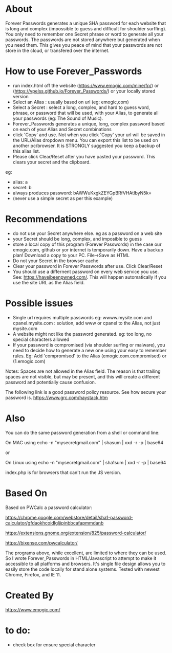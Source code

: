# About

Forever Passwords generates a unique SHA password for each website that is long and complex (impossible to guess and difficult for shoulder surffing). You only need to remember one Secret phrase or word to generate all your passwords. The passwords are not stored anywhere but generated when you need them. This gives you peace of mind that your passwords are not store in the cloud, or transfered over the internet. 

# How to use Forever_Passwords

- run index.html off the website (https://www.emogic.com/mine/fp/) or (https://vpelss.github.io/Forever_Passwords/) or your locally stored version
- Select an Alias : usually based on url (eg: emogic,com)
- Select a Secret : select a long, complex, and hard to guess word, phrase, or password that will be used, with your Alias, to generate all your passwords (eg: The Sound of Music).
- Forever_Passwords generates a unique, long, complex password based on each of your Alias and Secret combinations
- click 'Copy' and use. Not when you click 'Copy' your url will be saved in the URL/Alias dropdown menu. You can export this list to be used on another pc/browser. It is STRONGLY suggested you keep a backup of this alias list.
- Please click Clear/Reset after you have pasted your password. This clears your secret and the clipboard.

eg:
- alias: a
- secret: b 
- always produces password: bAWWuKxgkZEYGpBRfVHAtIbyN5k=
- (never use a simple secret as per this example)

# Recommendations

- do not use your Secret anywhere else. eg as a password on a web site
- your Secret should be long, complex, and imposible to guess
- store a local copy of this program (Forever Passwords) in the case our emogic.com, github or yor internet is temporarily down. Have a backup plan! Download a copy to your PC. File->Save as HTML
- Do not your Secret in the browser cache
- Clear your password in Forever Passwords after use. Click Clear/Reset
- You should use a differnent password on every web service you use. See: https://haveibeenpwned.com/. This will happen automatically if you use the site URL as the Alias field.

# Possible issues

- Single url requires multiple passwords eg: wwww.mysite.com and cpanel.mysite.com : solution, add www or cpanel to the Alias, not just mysite.com
- A website might not like the password generated. eg: too long, no special characters allowed
- If your password is compromised (via shoulder surfing or malware), you need to decide how to generate a new one using your easy to remember rules. Eg: Add 'compromised' to the Alias (emogic.com.compromised) or (1.emogic.com) 

Notes: Spaces are not allowed in the Alias field. The reason is that trailing spaces are not visible, but may be present, and this will create a different password and potentially cause confusion.

The following link is a good password policy resource. See how secure your password is.
https://www.grc.com/haystack.htm

# Also

You can do the same password generation from a shell or command line:

On MAC using
echo -n "mysecretgmail.com" | shasum | xxd -r -p | base64

or

On Linux using
echo -n "mysecretgmail.com" | sha1sum | xxd -r -p | base64

index.php is for browsers that can't run the JS version.

# Based On

Based on PWCalc a password calculator:

https://chrome.google.com/webstore/detail/sha1-password-calculator/gfdaokhcoidlgljipinbbcafapmmdanb

https://extensions.gnome.org/extension/825/password-calculator/

https://bixense.com/pwcalculator/

The programs above, while excellent, are limited to where they can be used. So I wrote Forever_Passwords in HTML/Javascript to attempt to make it accessible to all platforms and browsers. It's single file design allows you to easily store the code locally for stand alone systems. Tested with newest Chrome, Firefox, and IE 11.

# Created By

https://www.emogic.com/

# to do:

- check box for ensure special character 

